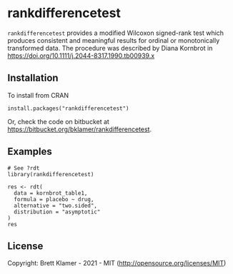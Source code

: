 # rankdifferencetest

`rankdifferencetest` provides a modified Wilcoxon signed-rank test which produces 
consistent and meaningful results for ordinal or monotonically transformed data.
The procedure was described by Diana Kornbrot in <https://doi.org/10.1111/j.2044-8317.1990.tb00939.x>

## Installation

To install from CRAN

```{r}
install.packages("rankdifferencetest")
```

Or, check the code on bitbucket at <https://bitbucket.org/bklamer/rankdifferencetest>.

## Examples

```{r}
# See ?rdt
library(rankdifferencetest)

res <- rdt(
  data = kornbrot_table1,
  formula = placebo ~ drug,
  alternative = "two.sided",
  distribution = "asymptotic"
)
res
```

## License

Copyright: Brett Klamer - 2021 - MIT (http://opensource.org/licenses/MIT)
